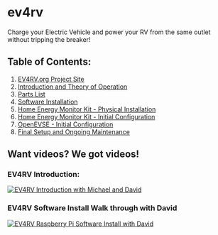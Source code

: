 # ev4rv
Charge your Electric Vehicle and power your RV from the same outlet without tripping the breaker!

## Table of Contents: ##
1. [EV4RV.org Project Site](https://ev4rv.org)
1. [Introduction and Theory of Operation](https://github.com/linuxkidd/ev4rv/wiki)
1. [Parts List](https://github.com/linuxkidd/ev4rv/wiki/Parts-List)
1. [Software Installation](https://github.com/linuxkidd/ev4rv/wiki/Software-Installation)
1. [Home Energy Monitor Kit - Physical Installation](https://github.com/linuxkidd/ev4rv/wiki/Home-Energy-Monitor-Kit-Physical-Installation)
1. [Home Energy Monitor Kit - Initial Configuration](https://github.com/linuxkidd/ev4rv/wiki/Home-Energy-Monitor-Kit-Initial-Configuration)
1. [OpenEVSE - Initial Configuration](https://github.com/linuxkidd/ev4rv/wiki/OpenEVSE-Initial-Configuration)
1. [Final Setup and Ongoing Maintenance](https://github.com/linuxkidd/ev4rv/wiki/Final-Setup-and-Ongoing-Maintenance)

## Want videos?  We got videos! ###

### EV4RV Introduction: ###
[![EV4RV Introduction with Michael and David](https://img.youtube.com/vi/IPyFwH-hJbo/0.jpg)](https://www.youtube.com/watch?v=IPyFwH-hJbo)

### EV4RV Software Install Walk through with David ###
[![EV4RV Raspberry Pi Software Install with David](https://img.youtube.com/vi/3flAuTf0OTA/0.jpg)](https://www.youtube.com/watch?v=3flAuTf0OTA)
